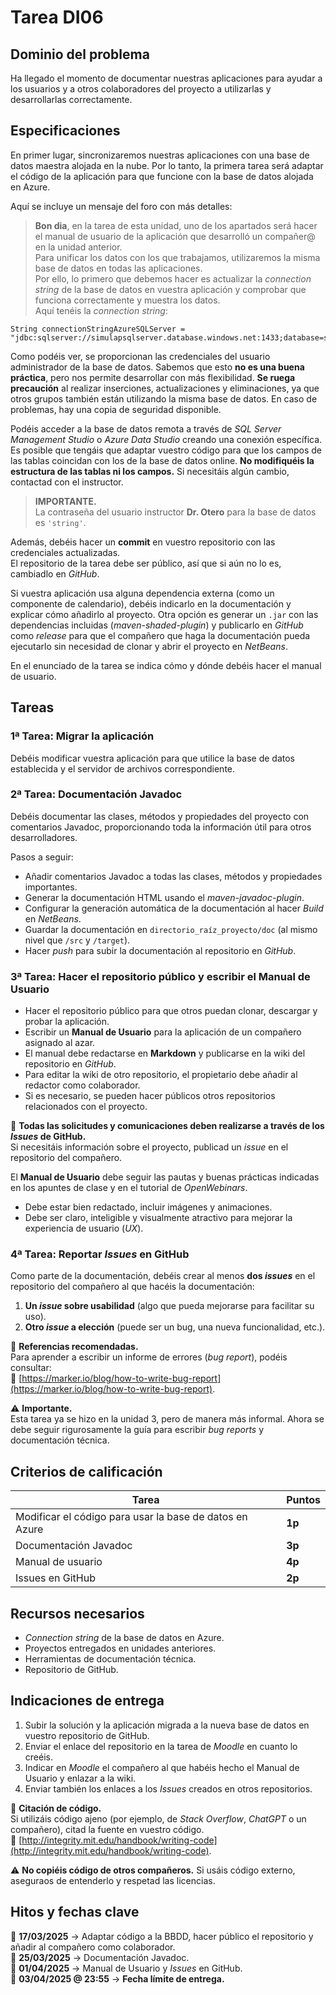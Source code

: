 # Tarea **DI06**

## Dominio del problema

Ha llegado el momento de documentar nuestras aplicaciones para ayudar a los usuarios y a otros colaboradores del proyecto a utilizarlas y desarrollarlas correctamente.

## Especificaciones

En primer lugar, sincronizaremos nuestras aplicaciones con una base de datos maestra alojada en la nube. Por lo tanto, la primera tarea será adaptar el código de la aplicación para que funcione con la base de datos alojada en Azure.

Aquí se incluye un mensaje del foro con más detalles:

> **Bon dia**, en la tarea de esta unidad, uno de los apartados será hacer el manual de usuario de la aplicación que desarrolló un compañer@ en la unidad anterior.  
> Para unificar los datos con los que trabajamos, utilizaremos la misma base de datos en todas las aplicaciones.  
> Por ello, lo primero que debemos hacer es actualizar la *connection string* de la base de datos en vuestra aplicación y comprobar que funciona correctamente y muestra los datos.  
> Aquí tenéis la *connection string*:

```
String connectionStringAzureSQLServer = "jdbc:sqlserver://simulapsqlserver.database.windows.net:1433;database=simulapdb25;user=simulapdbadmin@simulapsqlserver;password=Pwd1234.;encrypt=true;trustServerCertificate=false;hostNameInCertificate=*.database.windows.net;loginTimeout=30;";
```

Como podéis ver, se proporcionan las credenciales del usuario administrador de la base de datos. Sabemos que esto **no es una buena práctica**, pero nos permite desarrollar con más flexibilidad. **Se ruega precaución** al realizar inserciones, actualizaciones y eliminaciones, ya que otros grupos también están utilizando la misma base de datos. En caso de problemas, hay una copia de seguridad disponible.

Podéis acceder a la base de datos remota a través de *SQL Server Management Studio* o *Azure Data Studio* creando una conexión específica.  
Es posible que tengáis que adaptar vuestro código para que los campos de las tablas coincidan con los de la base de datos online. **No modifiquéis la estructura de las tablas ni los campos.** Si necesitáis algún cambio, contactad con el instructor.

> **IMPORTANTE.**  
> La contraseña del usuario instructor **Dr. Otero** para la base de datos es `'string'`.

Además, debéis hacer un **commit** en vuestro repositorio con las credenciales actualizadas.  
El repositorio de la tarea debe ser público, así que si aún no lo es, cambiadlo en *GitHub*.

Si vuestra aplicación usa alguna dependencia externa (como un componente de calendario), debéis indicarlo en la documentación y explicar cómo añadirlo al proyecto. Otra opción es generar un `.jar` con las dependencias incluidas (*maven-shaded-plugin*) y publicarlo en *GitHub* como *release* para que el compañero que haga la documentación pueda ejecutarlo sin necesidad de clonar y abrir el proyecto en *NetBeans*.

En el enunciado de la tarea se indica cómo y dónde debéis hacer el manual de usuario.

## Tareas

### **1ª Tarea: Migrar la aplicación**

Debéis modificar vuestra aplicación para que utilice la base de datos establecida y el servidor de archivos correspondiente.

### **2ª Tarea: Documentación Javadoc**

Debéis documentar las clases, métodos y propiedades del proyecto con comentarios Javadoc, proporcionando toda la información útil para otros desarrolladores.

Pasos a seguir:

- Añadir comentarios Javadoc a todas las clases, métodos y propiedades importantes.
- Generar la documentación HTML usando el *maven-javadoc-plugin*.
- Configurar la generación automática de la documentación al hacer *Build* en *NetBeans*.
- Guardar la documentación en `directorio_raíz_proyecto/doc` (al mismo nivel que `/src` y `/target`).
- Hacer *push* para subir la documentación al repositorio en *GitHub*.

### **3ª Tarea: Hacer el repositorio público y escribir el Manual de Usuario**

- Hacer el repositorio público para que otros puedan clonar, descargar y probar la aplicación.
- Escribir un **Manual de Usuario** para la aplicación de un compañero asignado al azar.
- El manual debe redactarse en **Markdown** y publicarse en la wiki del repositorio en *GitHub*.
- Para editar la wiki de otro repositorio, el propietario debe añadir al redactor como colaborador.
- Si es necesario, se pueden hacer públicos otros repositorios relacionados con el proyecto.

📌 **Todas las solicitudes y comunicaciones deben realizarse a través de los *Issues* de GitHub.**  
Si necesitáis información sobre el proyecto, publicad un *issue* en el repositorio del compañero.

El **Manual de Usuario** debe seguir las pautas y buenas prácticas indicadas en los apuntes de clase y en el tutorial de *OpenWebinars*.

- Debe estar bien redactado, incluir imágenes y animaciones.
- Debe ser claro, inteligible y visualmente atractivo para mejorar la experiencia de usuario (*UX*).

### **4ª Tarea: Reportar *Issues* en GitHub**

Como parte de la documentación, debéis crear al menos **dos *issues*** en el repositorio del compañero al que hacéis la documentación:

1. **Un *issue* sobre usabilidad** (algo que pueda mejorarse para facilitar su uso).
2. **Otro *issue* a elección** (puede ser un bug, una nueva funcionalidad, etc.).

📌 **Referencias recomendadas.**  
Para aprender a escribir un informe de errores (*bug report*), podéis consultar:  
🔗 [https://marker.io/blog/how-to-write-bug-report](https://marker.io/blog/how-to-write-bug-report).

⚠️ **Importante.**  
Esta tarea ya se hizo en la unidad 3, pero de manera más informal. Ahora se debe seguir rigurosamente la guía para escribir *bug reports* y documentación técnica.

## Criterios de calificación

|Tarea|Puntos|
|---|---|
|Modificar el código para usar la base de datos en Azure|**1p**|
|Documentación Javadoc|**3p**|
|Manual de usuario|**4p**|
|Issues en GitHub|**2p**|

## Recursos necesarios

- *Connection string* de la base de datos en Azure.
- Proyectos entregados en unidades anteriores.
- Herramientas de documentación técnica.
- Repositorio de GitHub.

## Indicaciones de entrega

1. Subir la solución y la aplicación migrada a la nueva base de datos en vuestro repositorio de GitHub.
2. Enviar el enlace del repositorio en la tarea de *Moodle* en cuanto lo creéis.
3. Indicar en *Moodle* el compañero al que habéis hecho el Manual de Usuario y enlazar a la wiki.
4. Enviar también los enlaces a los *Issues* creados en otros repositorios.

📌 **Citación de código.**  
Si utilizáis código ajeno (por ejemplo, de *Stack Overflow*, *ChatGPT* o un compañero), citad la fuente en vuestro código.  
🔗 [http://integrity.mit.edu/handbook/writing-code](http://integrity.mit.edu/handbook/writing-code).

⚠️ **No copiéis código de otros compañeros.** Si usáis código externo, aseguraos de entenderlo y respetad las licencias.

## Hitos y fechas clave

📅 **17/03/2025** → Adaptar código a la BBDD, hacer público el repositorio y añadir al compañero como colaborador.  
📅 **25/03/2025** → Documentación Javadoc.  
📅 **01/04/2025** → Manual de Usuario y *Issues* en GitHub.  
📅 **03/04/2025 @ 23:55** → **Fecha límite de entrega.**
